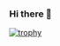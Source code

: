 ### Hi there 👋

<!--
[![miya's GitHub stats-Dark](https://github-readme-stats.vercel.app/api?username=hkr352&show_icons=true&theme=dark#gh-dark-mode-only)](https://github.com/anuraghazra/github-readme-stats#gh-dark-mode-only)
[![miya's GitHub stats-Light](https://github-readme-stats.vercel.app/api?username=hkr352&show_icons=true&theme=default#gh-light-mode-only)](https://github.com/anuraghazra/github-readme-stats#gh-light-mode-only)
-->

[![trophy](https://github-profile-trophy.vercel.app/?username=hkr352)](https://github.com/ryo-ma/github-profile-trophy)

<!--
**hkr352/hkr352** is a ✨ _special_ ✨ repository because its `README.md` (this file) appears on your GitHub profile.

Here are some ideas to get you started:

- 🔭 I’m currently working on ...
- 🌱 I’m currently learning ...
- 👯 I’m looking to collaborate on ...
- 🤔 I’m looking for help with ...
- 💬 Ask me about ...
- 📫 How to reach me: ...
- 😄 Pronouns: ...
- ⚡ Fun fact: ...
-->
